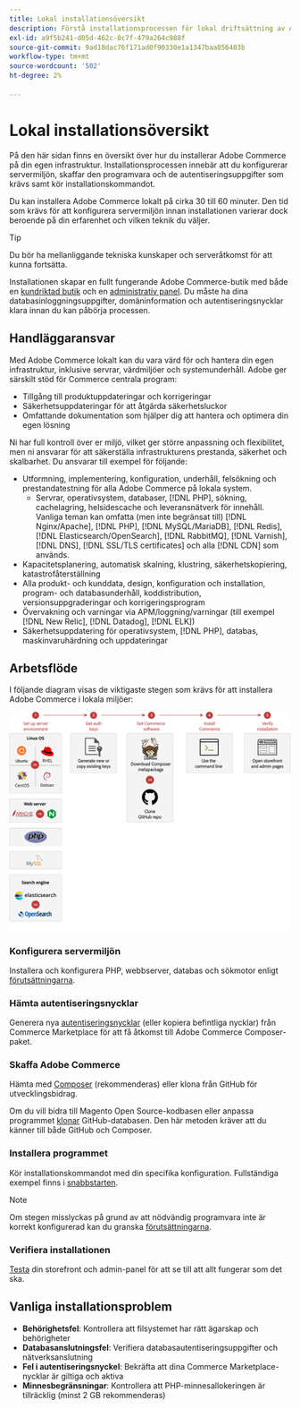 ```yaml
---
title: Lokal installationsöversikt
description: Förstå installationsprocessen för lokal driftsättning av Adobe Commerce.
exl-id: a9f5b241-d05d-462c-8c7f-479a264c988f
source-git-commit: 9ad18dac76f171ad0f90330e1a1347baa056403b
workflow-type: tm+mt
source-wordcount: '502'
ht-degree: 2%

---
```



# Lokal installationsöversikt

På den här sidan finns en översikt över hur du installerar Adobe Commerce på din egen infrastruktur. Installationsprocessen innebär att du konfigurerar servermiljön, skaffar den programvara och de autentiseringsuppgifter som krävs samt kör installationskommandot.

Du kan installera Adobe Commerce lokalt på cirka 30 till 60 minuter. Den tid som krävs för att konfigurera servermiljön innan installationen varierar dock beroende på din erfarenhet och vilken teknik du väljer.

>[!TIP]
>
>Du bör ha mellanliggande tekniska kunskaper och serveråtkomst för att kunna fortsätta.

Installationen skapar en fullt fungerande Adobe Commerce-butik med både en [kundriktad butik](https://experienceleague.adobe.com/en/docs/commerce-admin/start/storefront/storefront) och en [administrativ panel](https://experienceleague.adobe.com/en/docs/commerce-admin/start/admin/admin). Du måste ha dina databasinloggningsuppgifter, domäninformation och autentiseringsnycklar klara innan du kan påbörja processen.

## Handläggaransvar

Med Adobe Commerce lokalt kan du vara värd för och hantera din egen infrastruktur, inklusive servrar, värdmiljöer och systemunderhåll. Adobe ger särskilt stöd för Commerce centrala program:

- Tillgång till produktuppdateringar och korrigeringar
- Säkerhetsuppdateringar för att åtgärda säkerhetsluckor
- Omfattande dokumentation som hjälper dig att hantera och optimera din egen lösning

Ni har full kontroll över er miljö, vilket ger större anpassning och flexibilitet, men ni ansvarar för att säkerställa infrastrukturens prestanda, säkerhet och skalbarhet. Du ansvarar till exempel för följande:

- Utformning, implementering, konfiguration, underhåll, felsökning och prestandatestning för alla Adobe Commerce på lokala system.
   - Servrar, operativsystem, databaser, [!DNL PHP], sökning, cachelagring, helsidescache och leveransnätverk för innehåll. Vanliga teman kan omfatta (men inte begränsat till) [!DNL Nginx/Apache], [!DNL PHP], [!DNL MySQL/MariaDB], [!DNL Redis], [!DNL Elasticsearch/OpenSearch], [!DNL RabbitMQ], [!DNL Varnish], [!DNL DNS], [!DNL SSL/TLS certificates] och alla [!DNL CDN] som används.
- Kapacitetsplanering, automatisk skalning, klustring, säkerhetskopiering, katastrofåterställning
- Alla produkt- och kunddata, design, konfiguration och installation, program- och databasunderhåll, koddistribution, versionsuppgraderingar och korrigeringsprogram
- Övervakning och varningar via APM/loggning/varningar (till exempel [!DNL New Relic], [!DNL Datadog], [!DNL ELK])
- Säkerhetsuppdatering för operativsystem, [!DNL PHP], databas, maskinvaruhärdning och uppdateringar

## Arbetsflöde

I följande diagram visas de viktigaste stegen som krävs för att installera Adobe Commerce i lokala miljöer:

![Så här fungerar installationen](../assets/installation/on-premises-install.drawio.svg)

### Konfigurera servermiljön

Installera och konfigurera PHP, webbserver, databas och sökmotor enligt [förutsättningarna](prerequisites/overview.md).

### Hämta autentiseringsnycklar

Generera nya [autentiseringsnycklar](prerequisites/authentication-keys.md) (eller kopiera befintliga nycklar) från Commerce Marketplace för att få åtkomst till Adobe Commerce Composer-paket.

### Skaffa Adobe Commerce

Hämta med [Composer](prerequisites/commerce.md) (rekommenderas) eller klona från GitHub för utvecklingsbidrag.

Om du vill bidra till Magento Open Source-kodbasen eller anpassa programmet [klonar](https://developer.adobe.com/commerce/contributor/guides/install/clone-repository/) GitHub-databasen. Den här metoden kräver att du känner till både GitHub och Composer.

### Installera programmet

Kör installationskommandot med din specifika konfiguration. Fullständiga exempel finns i [snabbstarten](composer.md).

>[!NOTE]
>
>Om stegen misslyckas på grund av att nödvändig programvara inte är korrekt konfigurerad kan du granska [förutsättningarna](prerequisites/overview.md).

### Verifiera installationen

[Testa](next-steps/verify.md) din storefront och admin-panel för att se till att allt fungerar som det ska.

## Vanliga installationsproblem

- **Behörighetsfel**: Kontrollera att filsystemet har rätt ägarskap och behörigheter
- **Databasanslutningsfel**: Verifiera databasautentiseringsuppgifter och nätverksanslutning
- **Fel i autentiseringsnyckel**: Bekräfta att dina Commerce Marketplace-nycklar är giltiga och aktiva
- **Minnesbegränsningar**: Kontrollera att PHP-minnesallokeringen är tillräcklig (minst 2 GB rekommenderas)
